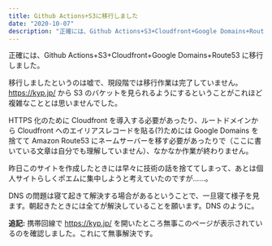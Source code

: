 ```yaml
---
title: Github Actions+S3に移行しました
date: "2020-10-07"
description: "正確には、Github Actions+S3+Cloudfront+Google Domains+Route53に移行しました（あとACMも使ってるみたいです）。"
---
```


正確には、Github Actions+S3+Cloudfront+Google Domains+Route53 に移行しました。

移行しましたというのは嘘で、現段階では移行作業は完了していません。https://kyp.jp/ から S3 のバケットを見られるようにするということがこれほど複雑なこととは思いませんでした。

HTTPS 化のために Cloudfront を導入する必要があったり、ルートドメインから Cloudfront へのエイリアスレコードを貼る(?)ためには Google Domains を捨てて Amazon Route53 にネームサーバーを移す必要があったりで（ここに書いている文章は自分でも理解していません）、なかなか作業が終わりません。

昨日このサイトを作成したときには早々に技術の話を捨ててしまって、あとは個人サイトらしくポエムに集中しようと考えていたのですが……。

DNS の問題は寝て起きて解決する場合があるということで、一旦寝て様子を見ます。朝起きたときには全てが解決していることを願います。DNS のように。

**追記:** 携帯回線で https://kyp.jp/ を開いたところ無事このページが表示されているのを確認しました。これにて無事解決です。
